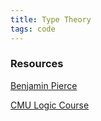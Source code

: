 ```yaml
---
title: Type Theory
tags: code
---
```


### Resources  


[Benjamin Pierce](https://theswissbay.ch/pdf/Gentoomen%20Library/Maths/Comp%20Sci%20Math/Benjamin_C._Pierce-Types_and_Programming_Languages-The_MIT_Press%282002%29.pdf)

[CMU Logic Course](http://www.cs.cmu.edu/~fp/courses/15317-f17/)
